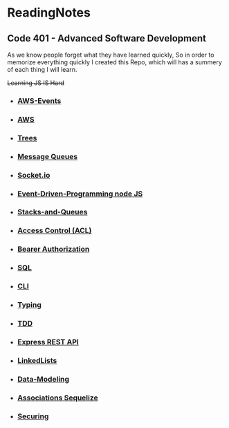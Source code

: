# ReadingNotes
## Code 401 - Advanced Software Development

As we know people forget what they have learned quickly, So in order to memorize everything quickly I created this Repo, which will has a summery of each thing I will learn.

~~Learning JS IS Hard~~
- ### [AWS-Events](./BackEnd/AWS-Events/AWS-Events.md)
- ### [AWS](./BackEnd/AWS/AWS.md)
- ### [Trees](./BackEnd/Trees/Trees.md)
- ### [Message Queues](./BackEnd/Message-Queues/Message-Queues.md)
- ### [Socket.io](./BackEnd/Socket.io/Socket.io.md)
- ### [Event-Driven-Programming node JS](./BackEnd/Event-Driven-Programming-in-Nodejs/Event-Driven-Programming-in-Nodejs.md)
- ### [Stacks-and-Queues](./BackEnd/Stacks-and-Queues/Stacks-and-Queues.md)
- ### [Access Control (ACL) ](./BackEnd/Access%20Control%20(ACL)/)
- ### [Bearer Authorization ](./BackEnd/Bearer%20Authorization/Bearer%20Authorization.md) 
- ### [SQL ](./BackEnd/IntroductionToSQL/IntroductionToSQL.md) <br> 
- ### [CLI ](./BackEnd/Commands/CommandLines.md)
- ### [Typing ](./BackEnd/TypingPractice/typingPractice.md)
- ### [TDD ](./BackEnd/TDD/TDD.md)
- ### [Express REST API ](./BackEnd/Express%20REST%20API/README.MD)
- ### [LinkedLists ](./BackEnd/LinkedLists/LinkedLists.md)
- ### [Data-Modeling ](./BackEnd/Data-Modeling/README.md)
- ### [Associations Sequelize ](./BackEnd/Associations/Associations.md)

- ### [Securing ](./BackEnd/Securing%20Passwords/)